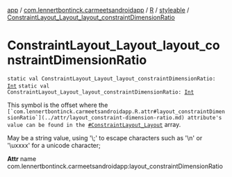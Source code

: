 [app](../../../index.md) / [com.lennertbontinck.carmeetsandroidapp](../../index.md) / [R](../index.md) / [styleable](index.md) / [ConstraintLayout_Layout_layout_constraintDimensionRatio](./-constraint-layout_-layout_layout_constraint-dimension-ratio.md)

# ConstraintLayout_Layout_layout_constraintDimensionRatio

`static val ConstraintLayout_Layout_layout_constraintDimensionRatio: `[`Int`](https://kotlinlang.org/api/latest/jvm/stdlib/kotlin/-int/index.html)
`static val ConstraintLayout_Layout_layout_constraintDimensionRatio: `[`Int`](https://kotlinlang.org/api/latest/jvm/stdlib/kotlin/-int/index.html)

This symbol is the offset where the ``[`com.lennertbontinck.carmeetsandroidapp.R.attr#layout_constraintDimensionRatio`](../attr/layout_constraint-dimension-ratio.md) attribute's value can be found in the ``[`#ConstraintLayout_Layout`](-constraint-layout_-layout.md) array.

May be a string value, using '\\;' to escape characters such as '\\n' or '\\uxxxx' for a unicode character;

**Attr**
name com.lennertbontinck.carmeetsandroidapp:layout_constraintDimensionRatio

